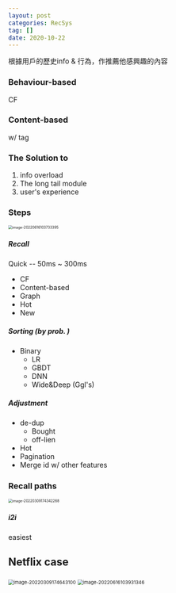 ```yaml
---
layout: post
categories: RecSys
tag: [] 
date: 2020-10-22
---
```




根據用戶的歷史info & 行為，作推薦他感興趣的內容



### Behaviour-based

CF



### Content-based

w/ tag



### The Solution to 

1. info overload
2. The long tail module
3. user's experience



### Steps

<img src="https://tva1.sinaimg.cn/large/e6c9d24egy1h39vuja9y4j21au0ly42y.jpg" alt="image-20220616103733395" style="zoom:50%;" />

##### Recall

Quick -- 50ms ~ 300ms

- CF
- Content-based
- Graph
- Hot
- New

##### Sorting (by prob. )

- Binary
  - LR
  - GBDT
  - DNN
  - Wide&Deep (Ggl's)

##### Adjustment

- de-dup
  - Bought
  - off-lien
- Hot
- Pagination
- Merge id w/ other features

##### 



### Recall paths

<img src="https://tva1.sinaimg.cn/large/e6c9d24egy1h03rtgepfkj20y60k276u.jpg" alt="image-20220309174342268" style="zoom:50%;" />



##### i2i

easiest

##### 



## Netflix case

<img src="https://tva1.sinaimg.cn/large/e6c9d24egy1h38ahu0y4jj20to0vm0wc.jpg" alt="image-20220309174643100" style="zoom: 67%;" />







<img src="https://tva1.sinaimg.cn/large/e6c9d24egy1h39vwj45zrj21850u0tbz.jpg" alt="image-20220616103931346" style="zoom:67%;" />

